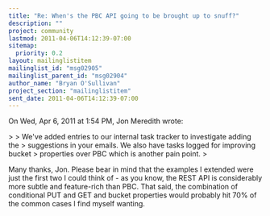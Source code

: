```yaml
---
title: "Re: When's the PBC API going to be brought up to snuff?"
description: ""
project: community
lastmod: 2011-04-06T14:12:39-07:00
sitemap:
  priority: 0.2
layout: mailinglistitem
mailinglist_id: "msg02905"
mailinglist_parent_id: "msg02904"
author_name: "Bryan O'Sullivan"
project_section: "mailinglistitem"
sent_date: 2011-04-06T14:12:39-07:00
---
```



On Wed, Apr 6, 2011 at 1:54 PM, Jon Meredith  wrote:

&gt;
&gt; We've added entries to our internal task tracker to investigate adding the
&gt; suggestions in your emails. We also have tasks logged for improving bucket
&gt; properties over PBC which is another pain point.
&gt;

Many thanks, Jon. Please bear in mind that the examples I extended were just
the first two I could think of - as you know, the REST API is considerably
more subtle and feature-rich than PBC. That said, the combination of
conditional PUT and GET and bucket properties would probably hit 70% of the
common cases I find myself wanting.
